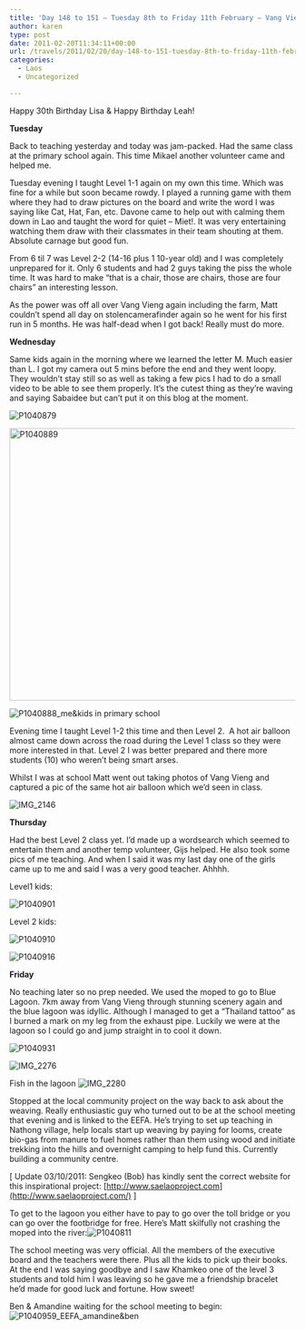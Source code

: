 ```yaml
---
title: 'Day 148 to 151 – Tuesday 8th to Friday 11th February – Vang Vieng – Week 2 EEFA English teaching'
author: karen
type: post
date: 2011-02-20T11:34:11+00:00
url: /travels/2011/02/20/day-148-to-151-tuesday-8th-to-friday-11th-february-vang-vieng-week-2-eefa-english-teaching/
categories:
  - Laos
  - Uncategorized

---
```

Happy 30th Birthday Lisa & Happy Birthday Leah!

**Tuesday**

Back to teaching yesterday and today was jam-packed. Had the same class at the primary school again. This time Mikael another volunteer came and helped me.

Tuesday evening I taught Level 1-1 again on my own this time. Which was fine for a while but soon became rowdy. I played a running game with them where they had to draw pictures on the board and write the word I was saying like Cat, Hat, Fan, etc. Davone came to help out with calming them down in Lao and taught the word for quiet – Miet!. It was very entertaining watching them draw with their classmates in their team shouting at them. Absolute carnage but good fun.

From 6 til 7 was Level 2-2 (14-16 plus 1 10-year old) and I was completely unprepared for it. Only 6 students and had 2 guys taking the piss the whole time. It was hard to make “that is a chair, those are chairs, those are four chairs” an interesting lesson.

As the power was off all over Vang Vieng again including the farm, Matt couldn’t spend all day on stolencamerafinder again so he went for his first run in 5 months. He was half-dead when I got back! Really must do more.

**Wednesday** 

Same kids again in the morning where we learned the letter M. Much easier than L. I got my camera out 5 mins before the end and they went loopy. They wouldn’t stay still so as well as taking a few pics I had to do a small video to be able to see them properly. It’s the cutest thing as they’re waving and saying Sabaidee but can’t put it on this blog at the moment.

![P1040879](/travels-wp-content/uploads/2011/02/P1040879.jpg)

<img style="display: block; float: none; margin-left: auto; margin-right: auto; border-width: 0px;" title="P1040889" src="http://www.mattburns.co.uk/travels/wp-content/uploads/2011/02/P1040889_thumb.jpg" border="0" alt="P1040889" width="640" height="480" />

![P1040888_me&kids in primary school](/travels-wp-content/uploads/2011/02/P1040888_mekidsinprimaryschool.jpg)

Evening time I taught Level 1-2 this time and then Level 2.  A hot air balloon almost came down across the road during the Level 1 class so they were more interested in that. Level 2 I was better prepared and there more students (10) who weren’t being smart arses.

Whilst I was at school Matt went out taking photos of Vang Vieng and captured a pic of the same hot air balloon which we’d seen in class.

![IMG_2146](/travels-wp-content/uploads/2011/02/IMG_2146.jpg)

**Thursday**

Had the best Level 2 class yet. I’d made up a wordsearch which seemed to entertain them and another temp volunteer, Gijs helped. He also took some pics of me teaching. And when I said it was my last day one of the girls came up to me and said I was a very good teacher. Ahhhh.

Level1 kids:

![P1040901](/travels-wp-content/uploads/2011/02/P1040901.jpg)

Level 2 kids:

![P1040910](/travels-wp-content/uploads/2011/02/P1040910.jpg)

![P1040916](/travels-wp-content/uploads/2011/02/P1040916.jpg)

**Friday**

No teaching later so no prep needed. We used the moped to go to Blue Lagoon. 7km away from Vang Vieng through stunning scenery again and the blue lagoon was idyllic. Although I managed to get a “Thailand tattoo” as I burned a mark on my leg from the exhaust pipe. Luckily we were at the lagoon so I could go and jump straight in to cool it down.

![P1040931](/travels-wp-content/uploads/2011/02/P1040931.jpg)

![IMG_2276](/travels-wp-content/uploads/2011/02/IMG_2276.jpg)

Fish in the lagoon ![IMG_2280](/travels-wp-content/uploads/2011/02/IMG_2280.jpg)

Stopped at the local community project on the way back to ask about the weaving. Really enthusiastic guy who turned out to be at the school meeting that evening and is linked to the EEFA. He’s trying to set up teaching in Nathong village, help locals start up weaving by paying for looms, create bio-gas from manure to fuel homes rather than them using wood and initiate trekking into the hills and overnight camping to help fund this. Currently building a community centre.

[ Update 03/10/2011: Sengkeo (Bob) has kindly sent the correct website for this inspirational project: [http://www.saelaoproject.com](http://www.saelaoproject.com/) ]

To get to the lagoon you either have to pay to go over the toll bridge or you can go over the footbridge for free. Here’s Matt skilfully not crashing the moped into the river:![P1040811](/travels-wp-content/uploads/2011/02/P1040811.jpg)

The school meeting was very official. All the members of the executive board and the teachers were there. Plus all the kids to pick up their books. At the end I was saying goodbye and I saw Khamkeo one of the level 3 students and told him I was leaving so he gave me a friendship bracelet he’d made for good luck and fortune. How sweet!

Ben & Amandine waiting for the school meeting to begin:![P1040959_EEFA_amandine&ben](/travels-wp-content/uploads/2011/02/P1040959_EEFA_amandineben.jpg)

 [1]: http://www.mattburns.co.uk/travels/wp-content/uploads/2011/02/P1040879.jpg
 [2]: http://www.mattburns.co.uk/travels/wp-content/uploads/2011/02/P1040888_mekidsinprimaryschool.jpg
 [3]: http://www.mattburns.co.uk/travels/wp-content/uploads/2011/02/IMG_21461.jpg
 [4]: http://www.mattburns.co.uk/travels/wp-content/uploads/2011/02/P1040901.jpg
 [5]: http://www.mattburns.co.uk/travels/wp-content/uploads/2011/02/P1040910.jpg
 [6]: http://www.mattburns.co.uk/travels/wp-content/uploads/2011/02/P1040916.jpg
 [7]: http://www.mattburns.co.uk/travels/wp-content/uploads/2011/02/P1040931.jpg
 [8]: http://www.mattburns.co.uk/travels/wp-content/uploads/2011/02/IMG_2276.jpg
 [9]: http://www.mattburns.co.uk/travels/wp-content/uploads/2011/02/IMG_2280.jpg
 [10]: http://www.mattburns.co.uk/travels/wp-content/uploads/2011/02/P1040811.jpg
 [11]: http://www.mattburns.co.uk/travels/wp-content/uploads/2011/02/P1040959_EEFA_amandineben.jpg